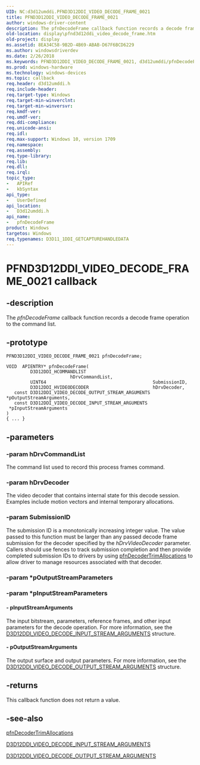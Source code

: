 ```yaml
---
UID: NC:d3d12umddi.PFND3D12DDI_VIDEO_DECODE_FRAME_0021
title: PFND3D12DDI_VIDEO_DECODE_FRAME_0021
author: windows-driver-content
description: The pfnDecodeFrame callback function records a decode frame operation to the command list.
old-location: display\pfnd3d12ddi_video_decode_frame.htm
old-project: display
ms.assetid: 8EA34C58-9B2D-4B69-ABAB-D67F6BCD6229
ms.author: windowsdriverdev
ms.date: 2/26/2018
ms.keywords: PFND3D12DDI_VIDEO_DECODE_FRAME_0021, d3d12umddi/pfnDecodeFrame, display.pfnd3d12ddi_video_decode_frame, pfnDecodeFrame, pfnDecodeFrame callback function [Display Devices]
ms.prod: windows-hardware
ms.technology: windows-devices
ms.topic: callback
req.header: d3d12umddi.h
req.include-header:
req.target-type: Windows
req.target-min-winverclnt:
req.target-min-winversvr:
req.kmdf-ver:
req.umdf-ver:
req.ddi-compliance:
req.unicode-ansi:
req.idl:
req.max-support: Windows 10, version 1709
req.namespace:
req.assembly:
req.type-library:
req.lib:
req.dll:
req.irql:
topic_type:
-	APIRef
-	kbSyntax
api_type:
-	UserDefined
api_location:
-	D3d12umddi.h
api_name:
-	pfnDecodeFrame
product: Windows
targetos: Windows
req.typenames: D3D11_1DDI_GETCAPTUREHANDLEDATA
---
```


# PFND3D12DDI_VIDEO_DECODE_FRAME_0021 callback


## -description


The <i>pfnDecodeFrame</i> callback function records a decode frame operation to the command list.


## -prototype


````
PFND3D12DDI_VIDEO_DECODE_FRAME_0021 pfnDecodeFrame;

VOID  APIENTRY* pfnDecodeFrame(
         D3D12DDI_HCOMMANDLIST                         hDrvCommandList,
         UINT64                                        SubmissionID,
         D3D12DDI_HVIDEODECODER                        hDrvDecoder,
   const D3D12DDI_VIDEO_DECODE_OUTPUT_STREAM_ARGUMENTS *pOutputStreamArguments,
   const D3D12DDI_VIDEO_DECODE_INPUT_STREAM_ARGUMENTS  *pInputStreamArguments
)
{ ... }
````


## -parameters




### -param hDrvCommandList

The command list used to record this process frames command.


### -param hDrvDecoder

The video decoder that contains internal state for this decode session.  Examples include motion vectors and internal temporary allocations.


### -param SubmissionID

The submission ID is a monotonically increasing integer value.  The value passed to this function must be larger than any passed decode frame submission for the decoder specified by the <i>hDrvVideoDecoder</i> parameter.  Callers should use fences to track submission completion and then provide completed submission IDs to drivers by using <a href="..\d3d12umddi\nc-d3d12umddi-pfnd3d12ddi_video_decoder_trim_allocations_0021.md">pfnDecoderTrimAllocations</a> to allow driver to manage resources associated with that decoder.


### -param *pOutputStreamParameters


### -param *pInputStreamParameters








#### - pInputStreamArguments

The input bitstream, parameters, reference frames, and other input parameters for the decode operation.  For more information, see the <a href="..\d3d12umddi\ns-d3d12umddi-d3d12ddi_video_decode_input_stream_arguments_0020.md">D3D12DDI_VIDEO_DECODE_INPUT_STREAM_ARGUMENTS</a> structure.


#### - pOutputStreamArguments

The output surface and output parameters.  For more information, see the <a href="..\d3d12umddi\ns-d3d12umddi-d3d12ddi_video_decode_output_stream_arguments_0021.md">D3D12DDI_VIDEO_DECODE_OUTPUT_STREAM_ARGUMENTS</a> structure.


## -returns



This callback function does not return a value.




## -see-also

<a href="..\d3d12umddi\nc-d3d12umddi-pfnd3d12ddi_video_decoder_trim_allocations_0021.md">pfnDecoderTrimAllocations</a>



<a href="..\d3d12umddi\ns-d3d12umddi-d3d12ddi_video_decode_input_stream_arguments_0020.md">D3D12DDI_VIDEO_DECODE_INPUT_STREAM_ARGUMENTS</a>



<a href="..\d3d12umddi\ns-d3d12umddi-d3d12ddi_video_decode_output_stream_arguments_0021.md">D3D12DDI_VIDEO_DECODE_OUTPUT_STREAM_ARGUMENTS</a>



 

 


